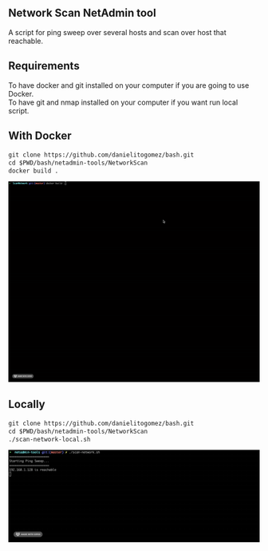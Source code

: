 ## Network Scan NetAdmin tool
A script for ping sweep over several hosts and scan over host that reachable.

## Requirements
To have docker and git installed on your computer if you are going to use Docker.<br/>
To have git and nmap installed on your computer if you want run local script.

## With Docker
```
git clone https://github.com/danielitogomez/bash.git
cd $PWD/bash/netadmin-tools/NetworkScan
docker build .
```

![](gif/docker.gif)

## Locally
```
git clone https://github.com/danielitogomez/bash.git
cd $PWD/bash/netadmin-tools/NetworkScan
./scan-network-local.sh
```

![](gif/locally.gif)
